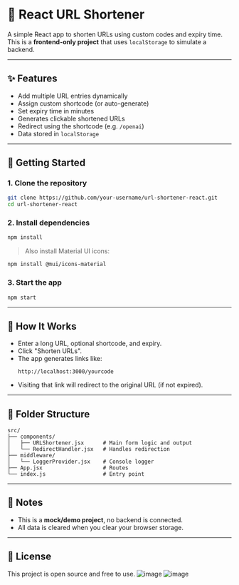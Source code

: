 # 🔗 React URL Shortener

A simple React app to shorten URLs using custom codes and expiry time. This is a **frontend-only project** that uses `localStorage` to simulate a backend.

---

## ✨ Features

- Add multiple URL entries dynamically
- Assign custom shortcode (or auto-generate)
- Set expiry time in minutes
- Generates clickable shortened URLs
- Redirect using the shortcode (e.g. `/openai`)
- Data stored in `localStorage`

---

## 🚀 Getting Started

### 1. Clone the repository

```bash
git clone https://github.com/your-username/url-shortener-react.git
cd url-shortener-react
```

### 2. Install dependencies

```bash
npm install
```

> Also install Material UI icons:

```bash
npm install @mui/icons-material
```

### 3. Start the app

```bash
npm start
```

---

## 🧠 How It Works

- Enter a long URL, optional shortcode, and expiry.
- Click "Shorten URLs".
- The app generates links like:
  ```
  http://localhost:3000/yourcode
  ```
- Visiting that link will redirect to the original URL (if not expired).

---

## 📁 Folder Structure

```
src/
├── components/
│   ├── URLShortener.jsx      # Main form logic and output
│   └── RedirectHandler.jsx   # Handles redirection
├── middleware/
│   └── LoggerProvider.jsx    # Console logger
├── App.jsx                   # Routes
└── index.js                  # Entry point
```

---

## 📌 Notes

- This is a **mock/demo project**, no backend is connected.
- All data is cleared when you clear your browser storage.

---

## 📃 License

This project is open source and free to use.
![image](https://github.com/user-attachments/assets/adb60aba-22cf-4e39-aba9-9dcfa5862891)
![image](https://github.com/user-attachments/assets/69305e31-be1e-437d-8270-2f842637e228)

